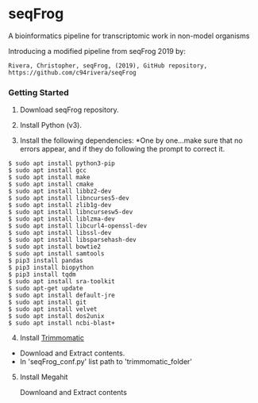 # seqFrog
 A bioinformatics pipeline for transcriptomic work in non-model organisms
 
 Introducing a modified pipeline from seqFrog 2019 by:
 
 `Rivera, Christopher, seqFrog, (2019), GitHub repository, https://github.com/c94rivera/seqFrog`
 
 
 ### Getting Started
 
 1. Download seqFrog repository.
 
 2. Install Python (v3).
 
 3. Install the following dependencies:
  *One by one...make sure that no errors appear, and if they do following the prompt to correct it.
 
 ```
$ sudo apt install python3-pip
$ sudo apt install gcc
$ sudo apt install make
$ sudo apt install cmake
$ sudo apt install libbz2-dev
$ sudo apt install libncurses5-dev
$ sudo apt install zlib1g-dev
$ sudo apt install libncursesw5-dev
$ sudo apt install liblzma-dev
$ sudo apt install libcurl4-openssl-dev
$ sudo apt install libssl-dev
$ sudo apt install libsparsehash-dev
$ sudo apt install bowtie2
$ sudo apt install samtools
$ pip3 install pandas
$ pip3 install biopython
$ pip3 install tqdm
$ sudo apt install sra-toolkit
$ sudo apt-get update
$ sudo apt install default-jre
$ sudo apt install git
$ sudo apt install velvet
$ sudo apt install dos2unix
$ sudo apt install ncbi-blast+
 ```
 
 4. Install [Trimmomatic](http://www.usadellab.org/cms/?page=trimmomatic)
     
  * Download and Extract contents.
  * In 'seqFrog_conf.py' list path to 'trimmomatic_folder'
     
 5. Install Megahit
 
     Downloand and Extract contents
